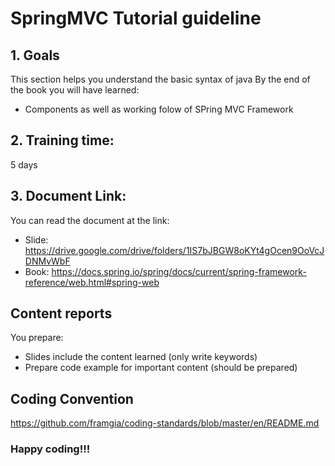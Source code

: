 # SpringMVC Tutorial guideline

## 1. Goals
This section helps you understand the basic syntax of java
By the end of the book you will have learned:
- Components as well as working folow of SPring MVC Framework

## 2. Training time:
5 days

## 3. Document Link:
You can read the document at the link:

- Slide: https://drive.google.com/drive/folders/1IS7bJBGW8oKYt4gOcen9OoVcJDNMvWbF
- Book: https://docs.spring.io/spring/docs/current/spring-framework-reference/web.html#spring-web

## Content reports
You prepare:
- Slides include the content learned (only write keywords)
- Prepare code example for important content (should be prepared)

## Coding Convention
https://github.com/framgia/coding-standards/blob/master/en/README.md

### Happy coding!!!

